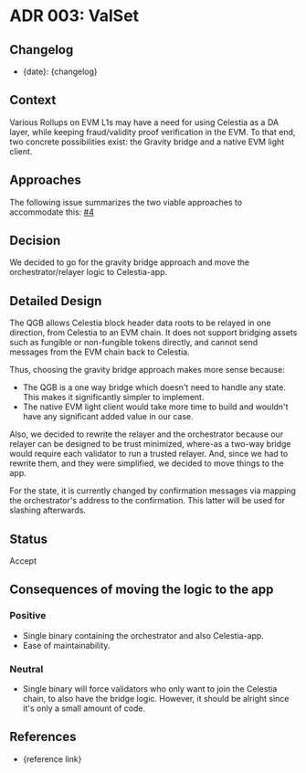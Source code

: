 # ADR 003: ValSet

## Changelog

- {date}: {changelog}

## Context
Various Rollups on EVM L1s may have a need for using Celestia as a DA layer, while keeping fraud/validity proof verification in the EVM.
To that end, two concrete possibilities exist: the Gravity bridge and a native EVM light client.

## Approaches
The following issue summarizes the two viable approaches to accommodate this: [#4](https://github.com/celestiaorg/quantum-gravity-bridge/issues/4)

## Decision
We decided to go for the gravity bridge approach and move the orchestrator/relayer logic to Celestia-app.

## Detailed Design
The QGB allows Celestia block header data roots to be relayed in one direction, from Celestia to an EVM chain. It does not support
bridging assets such as fungible or non-fungible tokens directly, and cannot send messages from the EVM chain back to Celestia.

Thus, choosing the gravity bridge approach makes more sense because:
- The QGB is a one way bridge which doesn't need to handle any state. This makes it significantly simpler to implement.
- The native EVM light client would take more time to build and wouldn't have any significant added value in our case.

Also, we decided to rewrite the relayer and the orchestrator because our relayer can be designed to be trust minimized,
where-as a two-way bridge would require each validator to run a trusted relayer.
And, since we had to rewrite them, and they were simplified, we decided to move things to the app.

For the state, it is currently changed by confirmation messages via mapping the orchestrator's address to the confirmation. This latter will
be used for slashing afterwards.

## Status
Accept

## Consequences of moving the logic to the app

### Positive
- Single binary containing the orchestrator and also Celestia-app.
- Ease of maintainability.

### Neutral
- Single binary will force validators who only want to join the Celestia chain, to also have the bridge logic. However, it should be alright
since it's only a small amount of code.

## References

- {reference link}
